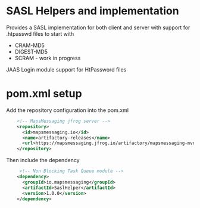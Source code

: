 # SASL Helpers and implementation
Provides a SASL implementation for both client and server with support for .htpasswd files to start with 

- CRAM-MD5
- DIGEST-MD5
- SCRAM - work in progress

JAAS Login module support for HtPassword files

# pom.xml setup

Add the repository configuration into the pom.xml
``` xml
    <!-- MapsMessaging jfrog server --> 
    <repository>
      <id>mapsmessaging.io</id>
      <name>artifactory-releases</name>
      <url>https://mapsmessaging.jfrog.io/artifactory/mapsmessaging-mvn-prod</url>
    </repository>
```    

Then include the dependency
``` xml
     <!-- Non Blocking Task Queue module -->
    <dependency>
      <groupId>io.mapsmessaging</groupId>
      <artifactId>SaslHelper</artifactId>
      <version>1.0.0</version>
    </dependency>
```   

